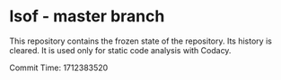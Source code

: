 # lsof - master branch

This repository contains the frozen state of the repository.
Its history is cleared. It is used only for static code
analysis with Codacy.

Commit Time: 1712383520